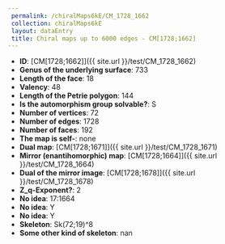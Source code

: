 ```yaml
--- 
 permalink: /chiralMaps6kE/CM_1728_1662 
 collection: chiralMaps6kE
 layout: dataEntry
 title: Chiral maps up to 6000 edges - CM[1728;1662]
---
```


- **ID**: [CM[1728;1662]]({{ site.url }}/test/CM_1728_1662)
- **Genus of the underlying surface**: 733
- **Length of the face**: 18
- **Valency**: 48
- **Length of the Petrie polygon**: 144
- **Is the automorphism group solvable?**: S
- **Number of vertices**: 72
- **Number of edges**: 1728
- **Number of faces**: 192
- **The map is self-**: none
- **Dual map**: [CM[1728;1671]]({{ site.url }}/test/CM_1728_1671)
- **Mirror (enantihomorphic) map**: [CM[1728;1664]]({{ site.url }}/test/CM_1728_1664)
- **Dual of the mirror image**: [CM[1728;1678]]({{ site.url }}/test/CM_1728_1678)
- **Z_q-Exponent?**: 2
- **No idea**:  17:1664
- **No idea**: Y
- **No idea**: Y
- **Skeleton**: Sk(72;19)^8
- **Some other kind of skeleton**: nan
